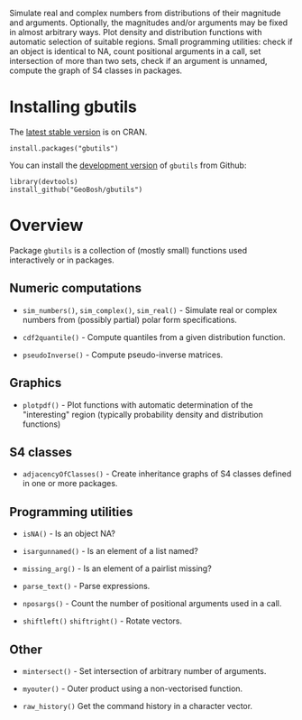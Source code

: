 Simulate real and complex numbers from distributions of their magnitude and
arguments. Optionally, the magnitudes and/or arguments may be fixed in almost arbitrary
ways. Plot density and distribution functions with automatic selection of suitable regions.
Small programming utilities: check if an object is identical to NA, count positional
arguments in a call, set intersection of more than two sets, check if an argument is unnamed, 
compute the graph of S4 classes in packages.


# Installing gbutils

The [latest stable version](https://cran.r-project.org/package=gbutils) is on CRAN. 

    install.packages("gbutils")

You can install the [development version](https://github.com/GeoBosh/gbutils) of `gbutils` from Github:

    library(devtools)
    install_github("GeoBosh/gbutils")


# Overview

Package `gbutils` is a collection of (mostly small) functions used interactively
or in packages.


## Numeric computations

-   `sim_numbers()`, `sim_complex()`, `sim_real()` - Simulate real or complex
    numbers from (possibly partial) polar form specifications.

-   `cdf2quantile()` - Compute quantiles from a given distribution function.

-   `pseudoInverse()` - Compute pseudo-inverse matrices.


## Graphics

-   `plotpdf()` - Plot functions with automatic determination of the "interesting"
    region (typically probability density and distribution functions)


## S4 classes

-   `adjacencyOfClasses()` - Create inheritance graphs of S4 classes defined in
    one or more packages.


## Programming utilities

-   `isNA()` - Is an object NA?

-   `isargunnamed()` - Is an element of a list named?

-   `missing_arg()` - Is an element of a pairlist missing?

-   `parse_text()` - Parse expressions.

-   `nposargs()` - Count the number of positional arguments used in a call.

-   `shiftleft()` `shiftright()` - Rotate vectors.


## Other

-   `mintersect()` - Set intersection of arbitrary number of arguments.

-   `myouter()` - Outer product using a non-vectorised function.

-   `raw_history()` Get the command history in a character vector.

